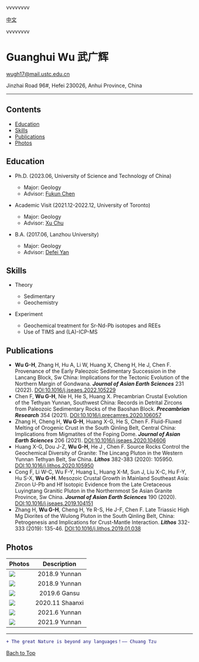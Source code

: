 vvvvvvvv

[中文](README_CN.md)

vvvvvvvv

# Guanghui Wu 武广辉

wugh17@mail.ustc.edu.cn

Jinzhai Road 96#, Hefei 230026, Anhui Province, China

****
## Contents
* [Education](#education)
* [Skills](#skills)
* [Publications](#publications)
* [Photos](#photos)
 

Education
------

* Ph.D. (2023.06, University of Science and Technology of China)
  * Major: Geology
  * Advisor: [Fukun Chen][CFK]
   
* Academic Visit (2021.12-2022.12, University of Toronto)
  * Major: Geology
  * Advisor: [Xu Chu][CX]
     
* B.A. (2017.06, Lanzhou University)
  * Major: Geology
  * Advisor: [Defei Yan][YDF]

Skills
------

* Theory
  * Sedimentary
  * Geochemistry
     
* Experiment
  * Geochemical treatment for Sr-Nd-Pb isotopes and REEs
  * Use of TIMS and (LA)-ICP-MS

Publications
------

* __Wu G-H__, Zhang H, Hu A, Li W, Huang X, Cheng H, He J, Chen F. Provenance of the Early Paleozoic Sedimentary Succession in the Lancang Block, Sw China: Implications for the Tectonic Evolution of the Northern Margin of Gondwana. ___Journal of Asian Earth Sciences___ 231 (2022). [DOI:10.1016/j.jseaes.2022.105229][P6]
* Chen F, __Wu G-H__, Nie  H, He S, Huang X. Precambrian Crustal Evolution of the Tethyan Yunnan, Southwest China: Records in Detrital Zircons from Paleozoic Sedimentary Rocks of the Baoshan Block. ___Precambrian Research___ 354 (2021). [DOI:10.1016/j.precamres.2020.106057][P5]
* Zhang H, Cheng H, __Wu G-H__, Huang X-G, He S, Chen F. Fluid-Fluxed Melting of Orogenic Crust in the South Qinling Belt, Central China: Implications from Migmatites of the Foping Dome. ___Journal of Asian Earth Sciences___ 206 (2021). [DOI:10.1016/j.jseaes.2020.104606][P4]
* Huang X-G, Dou J-Z, __Wu G-H__, He J , Chen F. Source Rocks Control the Geochemical Diversity of Granite: The Lincang Pluton in the Western Yunnan Tethyan Belt, Sw China. ___Lithos___ 382-383 (2020): 105950. [DOI:10.1016/j.lithos.2020.105950][P3]
* Cong F, Li W-C, Wu F-Y, Huang L, Huang X-M, Sun J, Liu X-C, Hu F-Y, Hu S-X, __Wu G-H__. Mesozoic Crustal Growth in Mainland Southeast Asia: Zircon U-Pb and Hf Isotopic Evidence from the Late Cretaceous Luyingtang Granitic Pluton in the Northernmost Se Asian Granite Province, Sw China. ___Journal of Asian Earth Sciences___ 190 (2020). [DOI:10.1016/j.jseaes.2019.104151][P2]
* Zhang H, __Wu G-H__, Cheng H, Ye R-S, He J-F, Chen F. Late Triassic High Mg Diorites of the Wulong Pluton in the South Qinling Belt, China: Petrogenesis and Implications for Crust-Mantle Interaction. ___Lithos___ 332-333 (2019): 135-46. [DOI:10.1016/j.lithos.2019.01.038][P1] 

Photos
------
|Photos|Description|
|---|:---:|
|![][img01]|2018.9 Yunnan|
|![][img02]|2018.9 Yunnan|
|![][img03]|2019.6 Gansu|
|![][img04]|2020.11 Shaanxi|
|![][img05]|2021.6 Yunnan|
|![][img06]|2021.9 Yunnan|

--------------------------------
```diff
+ The great Nature is beyond any languages！—— Chuang Tzu
```
 [Bach to Top](#vvvvvvvv)
 
[CFK]:http://ess.ustc.edu.cn/faculties/detail-3.html
[CX]:https://www.xchu.rocks/home
[YDF]:http://earth.lzu.edu.cn/col_js1/201807/F8A3997176E795BC0D3D0BBB83C115EB.htm
[P1]:https://dx.doi.org/10.1016/j.lithos.2019.01.038
[P2]:https://dx.doi.org/10.1016/j.jseaes.2019.104151
[P3]:https://doi.org/10.1016/j.lithos.2020.105950
[P4]:https://dx.doi.org/10.1016/j.jseaes.2020.104606
[P5]:https://dx.doi.org/10.1016/j.precamres.2020.106057
[P6]:https://dx.doi.org/10.1016/j.jseaes.2022.105229
[img01]:code./IMG_6552.JPG
[img02]:code./IMG_6566.JPG
[img03]:myphoto/20220605193530.jpg
[img04]:myphoto/20220605193552.jpg
[img05]:myphoto/20220605193604.jpg
[img06]:myphoto/20220605193614.jpg

